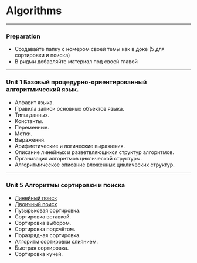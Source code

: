 # Algorithms

---
### Preparation

- Создавайте папку с номером своей темы как в доке (5 для сортировки и поиска)
- В ридми добавляйте материал под своей главой

---

### Unit 1 Базовый процедурно-ориентированный алгоритмический язык.
- Алфавит языка. 
- Правила записи основных объектов языка. 
- Типы данных. 
- Константы. 
- Переменные. 
- Метки. 
- Выражения. 
- Арифметические и логические выражения. 
- Описание линейных и разветвляющихся структур алгоритмов. 
- Организация алгоритмов циклической структуры. 
- Алгоритмическое описание вложенных циклических структур.

---

### Unit 5 Алгоритмы сортировки и поиска
- [Линейный поиск](5/articles/search.md#linear-search)
- [Двоичный поиск](5/articles/search.md#binary-search)
- Пузырьковая сортировка.
- Сортировка вставкой.
- Сортировка выбором.
- Сортировка подсчётом.
- Поразрядная сортировка.
- Алгоритм сортировки слиянием.
- Быстрая сортировка.
- Сортировка кучей.



